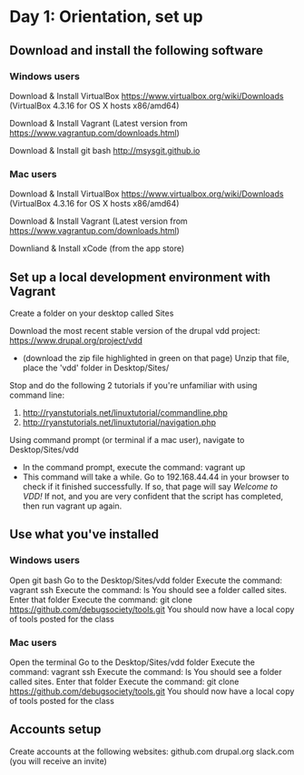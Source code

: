 # Day 1: Orientation, set up

## Download and install the following software

### Windows users
Download & Install VirtualBox
https://www.virtualbox.org/wiki/Downloads
(VirtualBox 4.3.16 for OS X hosts  x86/amd64)

Download & Install Vagrant
(Latest version from https://www.vagrantup.com/downloads.html)

Download & Install git bash
http://msysgit.github.io

### Mac users
Download & Install VirtualBox
https://www.virtualbox.org/wiki/Downloads
(VirtualBox 4.3.16 for OS X hosts  x86/amd64)

Download & Install Vagrant
(Latest version from https://www.vagrantup.com/downloads.html)

Downliand & Install xCode (from the app store)

## Set up a local development environment with Vagrant

Create a folder on your desktop called Sites

Download the most recent stable version of the drupal vdd project: https://www.drupal.org/project/vdd
- (download the zip file highlighted in green on that page)
Unzip that file, place the 'vdd' folder in Desktop/Sites/

Stop and do the following 2 tutorials if you're unfamiliar with using command line:
1. http://ryanstutorials.net/linuxtutorial/commandline.php
2. http://ryanstutorials.net/linuxtutorial/navigation.php

Using command prompt (or terminal if a mac user), navigate to Desktop/Sites/vdd 
- In the command prompt, execute the command: vagrant up
- This command will take a while. Go to 192.168.44.44 in your browser to check if it finished successfully. 
  If so, that page will say *Welcome to VDD!*
  If not, and you are very confident that the script has completed, then run vagrant up again.

## Use what you've installed

### Windows users
Open git bash
Go to the Desktop/Sites/vdd folder
Execute the command: vagrant ssh
Execute the command: ls
You should see a folder called sites. Enter that folder
Execute the command: git clone https://github.com/debugsociety/tools.git
You should now have a local copy of tools posted for the class

### Mac users
Open the terminal
Go to the Desktop/Sites/vdd folder
Execute the command: vagrant ssh
Execute the command: ls
You should see a folder called sites. Enter that folder
Execute the command: git clone https://github.com/debugsociety/tools.git
You should now have a local copy of tools posted for the class

## Accounts setup 

Create accounts at the following websites:
github.com
drupal.org
slack.com (you will receive an invite)

